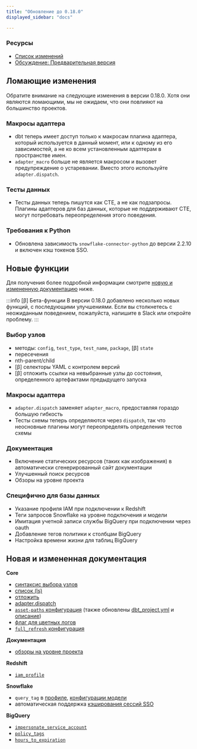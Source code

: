 ```yaml
---
title: "Обновление до 0.18.0"
displayed_sidebar: "docs"

---
```


### Ресурсы

- [Список изменений](https://github.com/dbt-labs/dbt-core/blob/dev/marian-anderson/CHANGELOG.md)
- [Обсуждение: Предварительная версия](https://discourse.getdbt.com/t/prerelease-v0-18-0-marian-anderson/1545)

## Ломающие изменения

Обратите внимание на следующие изменения в версии 0.18.0. Хотя они являются ломающими, мы не ожидаем, что они повлияют на большинство проектов.

### Макросы адаптера

- dbt теперь имеет доступ только к макросам плагина адаптера, который используется в данный момент, или к одному из его зависимостей, а не ко всем установленным адаптерам в пространстве имен.
- `adapter_macro` больше не является макросом и вызовет предупреждение о устаревании. Вместо этого используйте `adapter.dispatch`.

### Тесты данных

- Тесты данных теперь пишутся как <Term id="cte">CTE</Term>, а не как <Term id="subquery">подзапросы</Term>. Плагины адаптеров для баз данных, которые не поддерживают CTE, могут потребовать переопределения этого поведения.

### Требования к Python
- Обновлена зависимость `snowflake-connector-python` до версии 2.2.10 и включен кэш токенов SSO.

## Новые функции

Для получения более подробной информации смотрите [новую и измененную документацию](#new-and-changed-documentation) ниже.

:::info [β] Бета-функции
В версии 0.18.0 добавлено несколько новых функций, с последующими улучшениями. Если вы столкнетесь с неожиданным поведением, пожалуйста, напишите в Slack или откройте проблему.
:::

### Выбор узлов
- методы: `config`, `test_type`, `test_name`, `package`, [β] `state`
- пересечения
- nth-parent/child
- [β] селекторы YAML с контролем версий
- [β] отложить ссылки на невыбранные узлы до состояния, определенного артефактами предыдущего запуска

### Макросы адаптера
- `adapter.dispatch` заменяет `adapter_macro`, предоставляя гораздо большую гибкость
- Тесты схемы теперь определяются через `dispatch`, так что неосновные плагины могут переопределять определения тестов схемы

### Документация
- Включение статических ресурсов (таких как изображения) в автоматически сгенерированный сайт документации
- Улучшенный поиск ресурсов
- Обзоры на уровне проекта

### Специфично для базы данных
- Указание профиля IAM при подключении к Redshift
- Теги запросов Snowflake на уровне подключения и модели
- Имитация учетной записи службы BigQuery при подключении через oauth
- Добавление тегов политики к столбцам BigQuery
- Настройка времени жизни для таблиц BigQuery

## Новая и измененная документация

**Core**
- [синтаксис выбора узлов](/reference/node-selection/syntax)
- [список (ls)](/reference/commands/list)
- [отложить](/reference/node-selection/defer)
- [adapter.dispatch](/reference/dbt-jinja-functions/adapter#dispatch)
- [`asset-paths` конфигурация](/reference/project-configs/asset-paths) (также обновлены [dbt_project.yml](/reference/dbt_project.yml) и [описание](/reference/resource-properties/description))
- [флаг для цветных логов](/reference/commands/run#enable-or-disable-colorized-logs)
- [`full_refresh` конфигурация](/reference/resource-configs/full_refresh)

**Документация**
- [обзоры на уровне проекта](/docs/build/documentation#custom-project-level-overviews)

**Redshift**
- [`iam_profile`](/docs/core/connect-data-platform/redshift-setup#specifying-an-iam-profile)

**Snowflake**
- `query_tag` в [профиле](/docs/core/connect-data-platform/snowflake-setup), [конфигурации модели](/reference/resource-configs/snowflake-configs#query-tags)
- автоматическая поддержка [кэширования сессий SSO](/docs/core/connect-data-platform/snowflake-setup#sso-authentication)

**BigQuery**
- [`impersonate_service_account`](/docs/core/connect-data-platform/bigquery-setup#service-account-impersonation)
- [`policy_tags`](/reference/resource-configs/bigquery-configs#policy-tags)
- [`hours_to_expiration`](/reference/resource-configs/bigquery-configs#controlling-table-expiration)